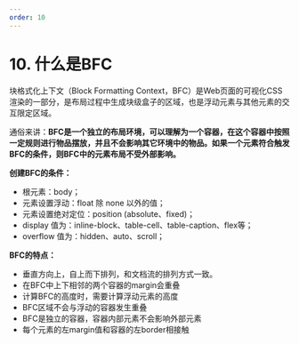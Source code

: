 ```yaml
---
order: 10
---
```


# 10. 什么是BFC

块格式化上下文（Block Formatting Context，BFC）是Web页面的可视化CSS渲染的一部分，是布局过程中生成块级盒子的区域，也是浮动元素与其他元素的交互限定区域。

通俗来讲：**BFC是一个独立的布局环境，可以理解为一个容器，在这个容器中按照一定规则进行物品摆放，并且不会影响其它环境中的物品。如果一个元素符合触发BFC的条件，则BFC中的元素布局不受外部影响。**


**创建BFC的条件：**

+ 根元素：body；
+ 元素设置浮动：float 除 none 以外的值；
+ 元素设置绝对定位：position (absolute、fixed)；
+ display 值为：inline-block、table-cell、table-caption、flex等；
+ overflow 值为：hidden、auto、scroll；

**BFC的特点：**

+ 垂直方向上，自上而下排列，和文档流的排列方式一致。
+ 在BFC中上下相邻的两个容器的margin会重叠
+ 计算BFC的高度时，需要计算浮动元素的高度
+ BFC区域不会与浮动的容器发生重叠
+ BFC是独立的容器，容器内部元素不会影响外部元素
+ 每个元素的左margin值和容器的左border相接触